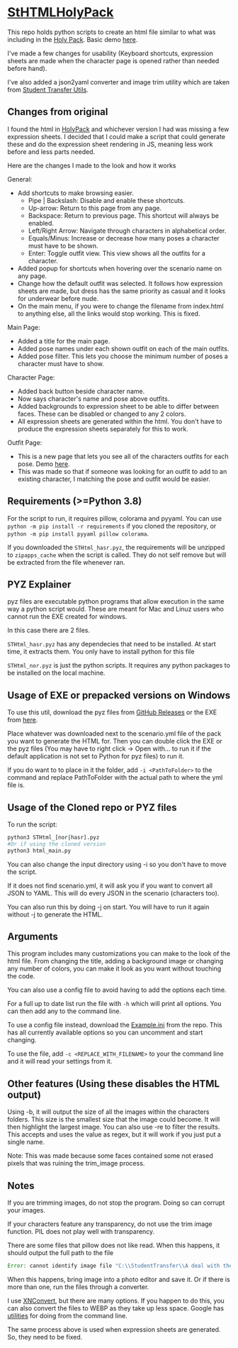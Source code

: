 # [StHTMLHolyPack](https://github.com/coreman14/StHTMLHolyPack)

This repo holds python scripts to create an html file similar to what was including in the [Holy Pack](https://www.tfgames.site/phpbb3/viewtopic.php?f=72&t=15688). Basic demo [here](https://coreman14.github.io/StHTMLHolyPack/).

I've made a few changes for usability (Keyboard shortcuts, expression sheets are made when the character page is opened rather than needed before hand).

I've also added a json2yaml converter and image trim utility which are taken from [Student Transfer Utils](https://utils.student-transfer.com).

## Changes from original

I found the html in [HolyPack](https://www.tfgames.site/phpbb3/viewtopic.php?f=72&t=15688) and whichever version I had was missing a few expression sheets. I decided that I could make a script that could generate these and do the expression sheet rendering in JS, meaning less work before and less parts needed.

Here are the changes I made to the look and how it works

General:

-   Add shortcuts to make browsing easier.
    -   Pipe | Backslash: Disable and enable these shortcuts.
    -   Up-arrow: Return to this page from any page.
    -   Backspace: Return to previous page. This shortcut will always be enabled.
    -   Left/Right Arrow: Navigate through characters in alphabetical order.
    -   Equals/Minus: Increase or decrease how many poses a character must have to be shown.
    -   Enter: Toggle outfit view. This view shows all the outfits for a character.
-   Added popup for shortcuts when hovering over the scenario name on any page.
-   Change how the default outfit was selected. It follows how expression sheets are made, but dress has the same priority as casual and it looks for underwear before nude.
-   On the main menu, if you were to change the filename from index.html to anything else, all the links would stop working. This is fixed.

Main Page:

-   Added a title for the main page.
-   Added pose names under each shown outfit on each of the main outfits.
-   Added pose filter. This lets you choose the minimum number of poses a character must have to show.

Character Page:

-   Added back button beside character name.
-   Now says character's name and pose above outfits.
-   Added backgrounds to expression sheet to be able to differ between faces. These can be disabled or changed to any 2 colors.
-   All expression sheets are generated within the html. You don't have to produce the expression sheets separately for this to work.

Outfit Page:

-   This is a new page that lets you see all of the characters outfits for each pose. Demo [here](https://coreman14.github.io/StHTMLHolyPack/?outfitview=1).
-   This was made so that if someone was looking for an outfit to add to an existing character, I matching the pose and outfit would be easier.

## Requirements (>=Python 3.8)

For the script to run, it requires pillow, colorama and pyyaml. You can use `python -m pip install -r requirements` if you cloned the repository, or `python -m pip install pyyaml pillow colorama`.

If you downloaded the `STHtml_hasr.pyz`, the requirements will be unzipped to `zipapps_cache` when the script is called. They do not self remove but will be extracted from the file whenever ran.

## PYZ Explainer

pyz files are executable python programs that allow execution in the same way a python script would. These are meant for Mac and Linuz users who cannot run the EXE created for windows.

In this case there are 2 files.

`STHtml_hasr.pyz` has any dependecies that need to be installed. At start time, it extracts them. You only have to install python for this file

`STHtml_nor.pyz` is just the python scripts. It requires any python packages to be installed on the local machine.

## Usage of EXE or prepacked versions on Windows

To use this util, download the pyz files from [GitHub Releases](https://github.com/coreman14/StHTMLHolyPack/releases) or the EXE from [here](https://github.com/coreman14/StHTMLHolyPack/releases/download/v0.0.3/html_main.exe).

Place whatever was downloaded next to the scenario.yml file of the pack you want to generate the HTML for. Then you can double click the EXE or the pyz files (You may have to right click -> Open with... to run it if the default application is not set to Python for pyz files) to run it.

If you do want to to place in it the folder, add `-i <PathToFolder>` to the command and replace PathToFolder with the actual path to where the yml file is.

## Usage of the Cloned repo or PYZ files

To run the script:

```bash
python3 STHtml_[nor|hasr].pyz
#Or if using the cloned version
python3 html_main.py 
```

You can also change the input directory using -i so you don't have to move the script.

If it does not find scenario.yml, it will ask you if you want to convert all JSON to YAML. This will do every JSON in the scenario (characters too).

You can also run this by doing -j on start. You will have to run it again without -j to generate the HTML.

## Arguments

This program includes many customizations you can make to the look of the html file. From changing the title, adding a background image or changing any number of colors, you can make it look as you want without touching the code.

You can also use a config file to avoid having to add the options each time.

For a full up to date list run the file with `-h` which will print all options. You can then add any to the command line.

To use a config file instead, download the [Example.ini](Example.ini) from the repo. This has all currently available options so you can uncomment and start changing.

To use the file, add `-c <REPLACE_WITH_FILENAME>` to your the command line and it will read your settings from it.

## Other features (Using these disables the HTML output)

Using -b, it will output the size of all the images within the characters folders. This size is the smallest size that the image could become. It will then highlight the largest image. You can also use -re to filter the results. This accepts and uses the value as regex, but it will work if you just put a single name.

Note: This was made because some faces contained some not erased pixels that was ruining the trim_image process.

## Notes

If you are trimming images, do not stop the program. Doing so can corrupt your images.

If your characters feature any transparency, do not use the trim image function. PIL does not play well with transparency.

There are some files that pillow does not like read. When this happens, it should output the full path to the file

```js
Error: cannot identify image file "C:\\StudentTransfer\\A deal with the devil\\characters\\corneliasaya\\a\\faces\\face\\0.png". Please convert the file to png or webp.
```

When this happens, bring image into a photo editor and save it. Or if there is more than one, run the files through a converter.

I use [XNConvert](https://www.xnview.com/en/xnconvert/link), but there are many options. If you happen to do this, you can also convert the files to WEBP as they take up less space. Google has [utilities](https://developers.google.com/speed/webp/docs/precompiled) for doing from the command line.

The same process above is used when expression sheets are generated. So, they need to be fixed.
